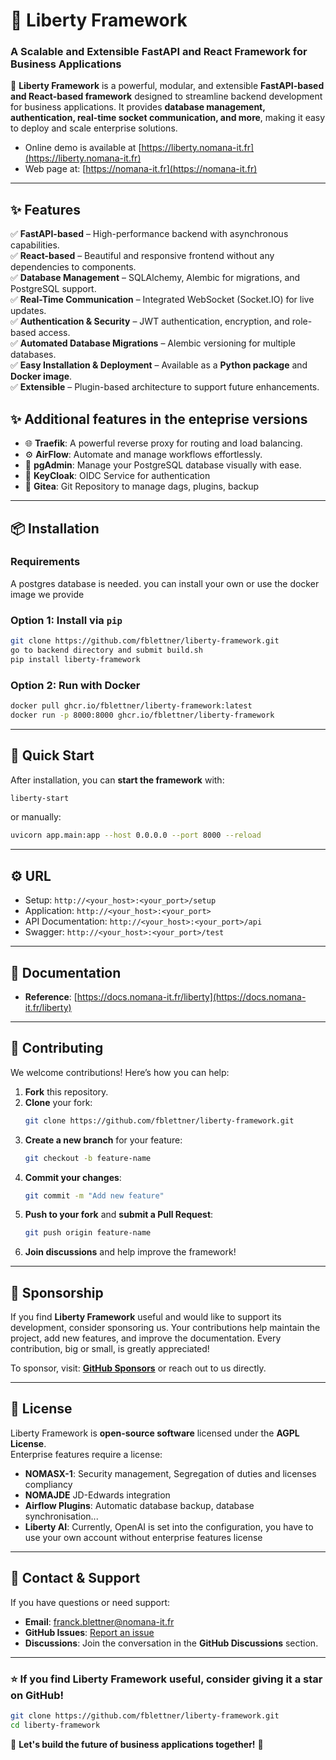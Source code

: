 # 📖 Liberty Framework  
### A Scalable and Extensible FastAPI and React Framework for Business Applications  

🚀 **Liberty Framework** is a powerful, modular, and extensible **FastAPI-based and React-based framework** designed to streamline backend development for business applications. It provides **database management, authentication, real-time socket communication, and more**, making it easy to deploy and scale enterprise solutions.  

- Online demo is available at [https://liberty.nomana-it.fr](https://liberty.nomana-it.fr)
- Web page at: [https://nomana-it.fr](https://nomana-it.fr)

---

## ✨ Features  
✅ **FastAPI-based** – High-performance backend with asynchronous capabilities.  
✅ **React-based** – Beautiful and responsive frontend without any dependencies to components.  
✅ **Database Management** – SQLAlchemy, Alembic for migrations, and PostgreSQL support.  
✅ **Real-Time Communication** – Integrated WebSocket (Socket.IO) for live updates.  
✅ **Authentication & Security** – JWT authentication, encryption, and role-based access.  
✅ **Automated Database Migrations** – Alembic versioning for multiple databases.  
✅ **Easy Installation & Deployment** – Available as a **Python package** and **Docker image**.  
✅ **Extensible** – Plugin-based architecture to support future enhancements.  

## ✨ Additional features in the enteprise versions 
  - 🌐 **Traefik**: A powerful reverse proxy for routing and load balancing.
  - ⚙️ **AirFlow**: Automate and manage workflows effortlessly.
  - 🐘 **pgAdmin**: Manage your PostgreSQL database visually with ease.
  - 🔐 **KeyCloak**: OIDC Service for authentication
  - 📂 **Gitea**: Git Repository to manage dags, plugins, backup

---

## 📦 Installation  

### Requirements
A postgres database is needed. you can install your own or use the docker image we provide

### **Option 1: Install via `pip`**
```bash
git clone https://github.com/fblettner/liberty-framework.git
go to backend directory and submit build.sh
pip install liberty-framework
```

### **Option 2: Run with Docker**
```bash
docker pull ghcr.io/fblettner/liberty-framework:latest
docker run -p 8000:8000 ghcr.io/fblettner/liberty-framework
```

---

## 🚀 Quick Start  
After installation, you can **start the framework** with:  
```bash
liberty-start
```
or manually:  
```bash
uvicorn app.main:app --host 0.0.0.0 --port 8000 --reload
```

---

## ⚙️ URL

- Setup: `http://<your_host>:<your_port>/setup`
- Application: `http://<your_host>:<your_port>`
- API Documentation: `http://<your_host>:<your_port>/api`
- Swagger: `http://<your_host>:<your_port>/test`

---

## 📖 Documentation  
- **Reference**: [https://docs.nomana-it.fr/liberty](https://docs.nomana-it.fr/liberty)

---

## 🤝 Contributing  
We welcome contributions! Here’s how you can help:  
1. **Fork** this repository.  
2. **Clone** your fork:  
   ```bash
   git clone https://github.com/fblettner/liberty-framework.git
   ```
3. **Create a new branch** for your feature:  
   ```bash
   git checkout -b feature-name
   ```
4. **Commit your changes**:  
   ```bash
   git commit -m "Add new feature"
   ```
5. **Push to your fork** and **submit a Pull Request**:  
   ```bash
   git push origin feature-name
   ```
6. **Join discussions** and help improve the framework!  

---

## 💖 Sponsorship  
If you find **Liberty Framework** useful and would like to support its development, consider sponsoring us. Your contributions help maintain the project, add new features, and improve the documentation. Every contribution, big or small, is greatly appreciated!  

To sponsor, visit: **[GitHub Sponsors](https://github.com/sponsors/fblettner)** or reach out to us directly.  

---

## 📜 License  
Liberty Framework is **open-source software** licensed under the **AGPL License**.  
Enterprise features require a license:
  - **NOMASX-1**: Security management, Segregation of duties and licenses compliancy
  - **NOMAJDE** JD-Edwards integration
  - **Airflow Plugins**: Automatic database backup, database synchronisation...
  - **Liberty AI**: Currently, OpenAI is set into the configuration, you have to use your own account without enterprise features license

---

## 📧 Contact & Support  
If you have questions or need support:  
- **Email**: [franck.blettner@nomana-it.fr](mailto:franck.blettner@nomana-it.fr)  
- **GitHub Issues**: [Report an issue](https://github.com/fblettner/liberty-framework/issues)  
- **Discussions**: Join the conversation in the **GitHub Discussions** section.  

---

### ⭐ If you find Liberty Framework useful, consider giving it a star on GitHub!  
```bash
git clone https://github.com/fblettner/liberty-framework.git
cd liberty-framework
```

🚀 **Let's build the future of business applications together!** 🚀  